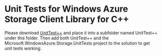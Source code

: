 # Unit Tests for Windows Azure Storage Client Library for C++

Please download [UnitTest++](http://unittest-cpp.sourceforge.net/) and place it into a subfolder named UnitTest++ under this folder. Then add both UnitTest++ and the Microsoft.WindowsAzure.Storage.UnitTests project to the solution to get unit tests working.
